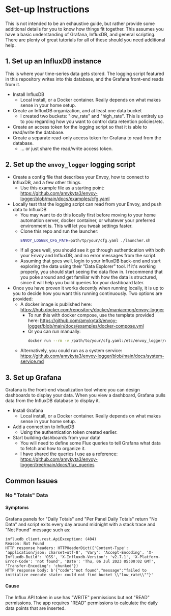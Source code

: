 # Set-up Instructions

This is not intended to be an exhaustive guide, but rather provide some
additional details for you to know how things fit together. This assumes you have
a basic understanding of Grafana, InfluxDB, and general scripting. There are
plenty of great tutorials for all of these should you need additional help.

## 1. Set up an InfluxDB instance
This is where your time-series data gets stored. The logging script featured in
this repository writes into this database, and the Grafana front-end reads from
it.

* Install InfluxDB
    * Local install, or a Docker container. Really depends on what makes sense in your home setup.
* Create an InfluxDB organization, and at least one data bucket
    * I created two buckets: "low_rate" and "high_rate". This is entirely up to you regarding how you want to control data retention policies/etc.
* Create an access token for the logging script so that it is able to read/write the database.
* Create a separate read-only access token for Grafana to read from the database.
    * ... or just share the read/write access token.

## 2. Set up the `envoy_logger` logging script

* Create a config file that describes your Envoy, how to connect to InfluxDB, and a few other things.
    * Use this example file as a starting point: https://github.com/amykyta3/envoy-logger/blob/main/docs/examples/cfg.yaml
* Locally test that the logging script can read from your Envoy, and push data to InfluxDB
    * You may want to do this locally first before moving to your home automation server, docker container, or whatever your preferred environment is. This will let you tweak settings faster.
    * Clone this repo and run the launcher:
        ```bash
        ENVOY_LOGGER_CFG_PATH=path/tp/your/cfg.yaml ./launcher.sh
        ```
    * If all goes well, you should see it go through authentication with both your Envoy and InfluxDB, and no error messages from the script.
    * Assuming that goes well, login to your InfluxDB back-end and start exploring the data using their "Data Explorer" tool. If it's working properly, you should start seeing the data flow in. I recommend that you poke around and get familiar with how the data is structured, since it will help you build queries for your dashboard later.
* Once you have proven it works decently when running locally, it is up to you to decide how you want this running continuously. Two options are provided:
    * A docker image is published here: https://hub.docker.com/repository/docker/maniacmog/envoy-logger
        * To run this with docker compose, use the template provided here: https://github.com/amykyta3/envoy-logger/blob/main/docs/examples/docker-compose.yml
        * Or you can run manually:
            ```bash
            docker run --rm -v /path/to/your/cfg.yaml:/etc/envoy_logger/cfg.yaml maniacmog/envoy-logger:latest
            ```
    * Alternatively, you could run as a system service: https://github.com/amykyta3/envoy-logger/blob/main/docs/system-service.md

## 3. Set up Grafana
Grafana is the front-end visualization tool where you can design dashboards to display your data.
When you view a dashboard, Grafana pulls data from the InfluxDB database to display it.

* Install Grafana
    * Local install, or a Docker container. Really depends on what makes sense in your home setup.
* Add a connection to InfluxDB
    * Using the authentication token created earlier.
* Start building dashboards from your data!
    * You will need to define some Flux queries to tell Grafana what data to fetch and how to organize it.
    * I have shared the queries I use as a reference: https://github.com/amykyta3/envoy-logger/tree/main/docs/flux_queries

## Common Issues

### No "Totals" Data

#### Symptoms

Grafana panels for "Daily Totals" and "Per Panel Daily Totals" return "No Data"
and script exits every day around midnight with a stack trace and "Not Found"
message such as:

    influxdb_client.rest.ApiException: (404)
    Reason: Not Found
    HTTP response headers: HTTPHeaderDict({'Content-Type': 'application/json; charset=utf-8', 'Vary': 'Accept-Encoding', 'X-Influxdb-Build': 'OSS', 'X-Influxdb-Version': 'v2.7.1', 'X-Platform-Error-Code': 'not found', 'Date': 'Thu, 06 Jul 2023 05:00:02 GMT', 'Transfer-Encoding': 'chunked'})
    HTTP response body: b'{"code":"not found","message":"failed to initialize execute state: could not find bucket \\"low_rate\\""}'

#### Cause

The Influx API token in use has "WRITE" permissions but not "READ" permissions.
The app requires "READ" permissions to calculate the daily data points that are
inserted.
